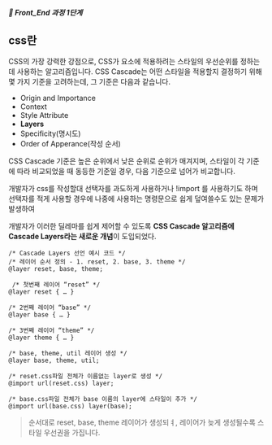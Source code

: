 ##### 🍑  Front_End 과정 1단계 

## css란
CSS의 가장 강력한 강점으로, CSS가 요소에 적용하려는 스타일의 우선순위를 정하는 데 사용하는 알고리즘입니다. 
CSS Cascade는 어떤 스타일을 적용할지 결정하기 위해 몇 가지 기준을 고려하는데, 그 기준은 다음과 같습니다.  

- Origin and Importance
- Context
- Style Attribute
- **Layers**
- Specificity(명시도)
- Order of Apperance(작성 순서)

CSS Cascade 기준은 높은 순위에서 낮은 순위로 순위가 매겨지며, 스타일이 각 기준에 따라 비교되었을 때 동등한 기준일 경우, 다음 기준으로 넘어가 비교합니다.  

개발자가 css를 작성할대 선택자를 과도하게 사용하거나 !import 를 사용하기도 하며 선택자를 적게 사용할 경우에 나중에 사용하는 명령문으로 쉽게 덮여쓸수도 있는 문제가 발생하여   

개발자가 이러한 딜레마를 쉽게 제어할 수 있도록 **CSS Cascade 알고리즘에 Cascade Layers라는 새로운 개념**이 도입되었다.


```
/* Cascade Layers 선언 예시 코드 */
/* 레이어 순서 정의 - 1. reset, 2. base, 3. theme */
@layer reset, base, theme;

 /* 첫번째 레이어 “reset” */
@layer reset { … }

/* 2번째 레이어 “base” */
@layer base { … }

/* 3번째 레이어 “theme” */
@layer theme { … }

/* base, theme, util 레이어 생성 */
@layer base, theme, util;

/* reset.css파일 전체가 이름없는 layer로 생성 */
@import url(reset.css) layer;

/* base.css파일 전체가 base 이름의 layer에 스타일이 추가 */
@import url(base.css) layer(base);

```
> 순서대로 reset, base, theme 레이어가 생성되ㅕ, 레이어가 늦게 생성될수록 스타일 우선권을 가집니다. 

